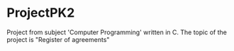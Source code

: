 # ProjectPK2
Project from subject 'Computer Programming' written in C. The topic of the project is "Register of agreements"

